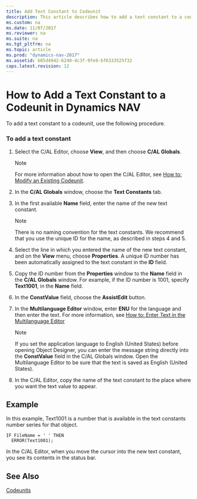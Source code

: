 ```yaml
---
title: Add Text Constant to Codeunit
description: This article describes how to add a text constant to a codeunit. Start by selecting the C/AL Editor and then choose the C/AL Globals. 
ms.custom: na
ms.date: 11/07/2017
ms.reviewer: na
ms.suite: na
ms.tgt_pltfrm: na
ms.topic: article
ms.prod: "dynamics-nav-2017"
ms.assetid: b05d4942-6240-4c3f-9fe9-bf6333525f32
caps.latest.revision: 12
---
```

# How to Add a Text Constant to a Codeunit in Dynamics NAV
To add a text constant to a codeunit, use the following procedure.  
  
### To add a text constant  
  
1.  Select the C/AL Editor, choose **View**, and then choose **C/AL Globals**.  
  
    > [!NOTE]  
    >  For more information about how to open the C/AL Editor, see [How to: Modify an Existing Codeunit](How-to--Modify-an-Existing-Codeunit.md).  
  
2.  In the **C/AL Globals** window, choose the **Text Constants** tab.  
  
3.  In the first available **Name** field, enter the name of the new text constant.  
  
    > [!NOTE]  
    >  There is no naming convention for the text constants. We recommend that you use the unique ID for the name, as described in steps 4 and 5.  
  
4.  Select the line in which you entered the name of the new text constant, and on the **View** menu, choose **Properties**. A unique ID number has been automatically assigned to the text constant in the **ID** field.  
  
5.  Copy the ID number from the **Properties** window to the **Name** field in the **C/AL Globals** window. For example, if the ID number is 1001, specify **Text1001**, in the **Name** field.  
  
6.  In the **ConstValue** field, choose the **AssistEdit** button.  
  
7.  In the **Multilanguage Editor** window, enter **ENU** for the language and then enter the text. For more information, see [How to: Enter Text in the Multilanguage Editor](How-to--Enter-Text-in-the-Multilanguage-Editor.md)  
  
    > [!NOTE]  
    >  If you set the application language to English \(United States\) before opening Object Designer, you can enter the message string directly into the **ConstValue** field in the C/AL Globals window. Open the Multilanguage Editor to be sure that the text is saved as English \(United States\).  
  
8.  In the C/AL Editor, copy the name of the text constant to the place where you want the text value to appear.  
  
## Example  
 In this example, Text1001 is a number that is available in the text constants number series for that object.  
  
```  
IF FileName = ' ' THEN  
  ERROR(Text1001);  
```  
  
 In the C/AL Editor, when you move the cursor into the new text constant, you see its contents in the status bar.  
  
## See Also  
 [Codeunits](Codeunits.md)